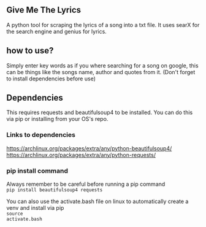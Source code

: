 ## Give Me The Lyrics
A python tool for scraping the lyrics of a song into a txt file. It uses searX for the search engine and genius for lyrics.

## how to use?
Simply enter key words as if you where searching for a song on google, this can be things like the songs name, author and quotes from it. (Don't forget to install dependencies before use)

## Dependencies
This requires requests and beautifulsoup4 to be installed. You can do this via pip or installing from your OS's repo.

### Links to dependencies
https://archlinux.org/packages/extra/any/python-beautifulsoup4/
https://archlinux.org/packages/extra/any/python-requests/


### pip install command
Always remember to be careful before running a pip command<br>
<code>pip install beautifulsoup4 requests</code>

You can also use the activate.bash file on linux to automatically create a venv and install via pip<br>
<code>source activate.bash</code>